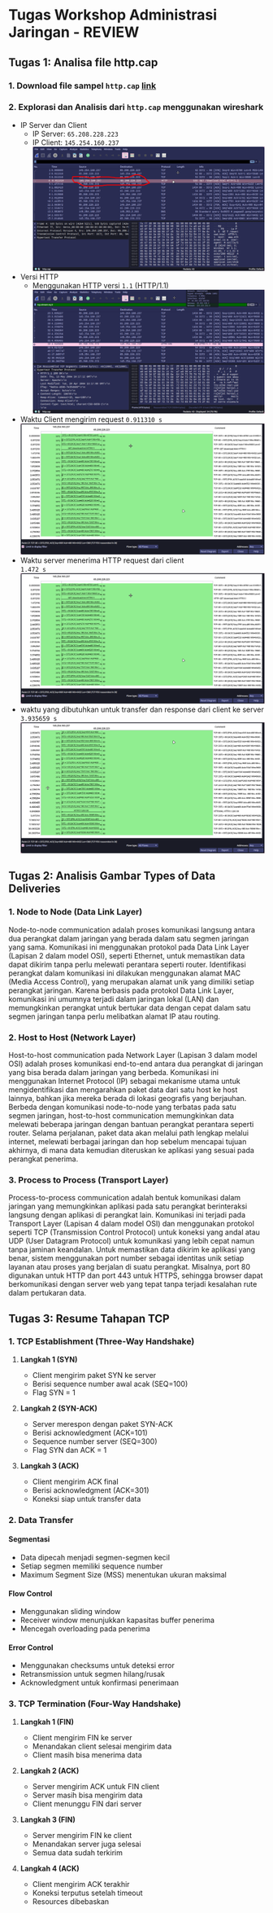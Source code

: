 
# Tugas Workshop Administrasi Jaringan - **REVIEW**

## Tugas 1: Analisa file http.cap

### 1. Download file sampel `http.cap` [link](https://wiki.wireshark.org/uploads/27707187aeb30df68e70c8fb9d614981/http.cap)
### 2. Explorasi dan Analisis dari `http.cap` menggunakan wireshark 
- IP Server dan Client
  - IP Server: `65.208.228.223`
  - IP Client: `145.254.160.237`
  ![Screenshot 1](images/ss1.png)
- Versi HTTP
  - Menggunakan HTTP versi `1.1` (HTTP/1.1)
  ![Screenshot 2](images/ss2.png)
- Waktu Client mengirim request
  `0.911310 s`
  ![Screenshot 2](images/ss3.png)
- Waktu server menerima HTTP request dari client  
  `1.472 s` 
  ![Screenshot 2](images/ss3.png)
- waktu yang dibutuhkan untuk transfer dan response dari client ke server
  `3.935659 s` 
  ![Screenshot 2](images/ss4.png)

## Tugas 2: Analisis Gambar Types of Data Deliveries
### 1. Node to Node (Data Link Layer)
Node-to-node communication adalah proses komunikasi langsung antara dua perangkat dalam jaringan yang berada dalam satu segmen jaringan yang sama. Komunikasi ini menggunakan protokol pada Data Link Layer (Lapisan 2 dalam model OSI), seperti Ethernet, untuk memastikan data dapat dikirim tanpa perlu melewati perantara seperti router. Identifikasi perangkat dalam komunikasi ini dilakukan menggunakan alamat MAC (Media Access Control), yang merupakan alamat unik yang dimiliki setiap perangkat jaringan. Karena berbasis pada protokol Data Link Layer, komunikasi ini umumnya terjadi dalam jaringan lokal (LAN) dan memungkinkan perangkat untuk bertukar data dengan cepat dalam satu segmen jaringan tanpa perlu melibatkan alamat IP atau routing.

### 2. Host to Host (Network Layer)
Host-to-host communication pada Network Layer (Lapisan 3 dalam model OSI) adalah proses komunikasi end-to-end antara dua perangkat di jaringan yang bisa berada dalam jaringan yang berbeda. Komunikasi ini menggunakan Internet Protocol (IP) sebagai mekanisme utama untuk mengidentifikasi dan mengarahkan paket data dari satu host ke host lainnya, bahkan jika mereka berada di lokasi geografis yang berjauhan. Berbeda dengan komunikasi node-to-node yang terbatas pada satu segmen jaringan, host-to-host communication memungkinkan data melewati beberapa jaringan dengan bantuan perangkat perantara seperti router. Selama perjalanan, paket data akan melalui path lengkap melalui internet, melewati berbagai jaringan dan hop sebelum mencapai tujuan akhirnya, di mana data kemudian diteruskan ke aplikasi yang sesuai pada perangkat penerima.

### 3. Process to Process (Transport Layer)
Process-to-process communication adalah bentuk komunikasi dalam jaringan yang memungkinkan aplikasi pada satu perangkat berinteraksi langsung dengan aplikasi di perangkat lain. Komunikasi ini terjadi pada Transport Layer (Lapisan 4 dalam model OSI) dan menggunakan protokol seperti TCP (Transmission Control Protocol) untuk koneksi yang andal atau UDP (User Datagram Protocol) untuk komunikasi yang lebih cepat namun tanpa jaminan keandalan. Untuk memastikan data dikirim ke aplikasi yang benar, sistem menggunakan port number sebagai identitas unik setiap layanan atau proses yang berjalan di suatu perangkat. Misalnya, port 80 digunakan untuk HTTP dan port 443 untuk HTTPS, sehingga browser dapat berkomunikasi dengan server web yang tepat tanpa terjadi kesalahan rute dalam pertukaran data.

## Tugas 3: Resume Tahapan TCP

### 1. TCP Establishment (Three-Way Handshake)
1. **Langkah 1 (SYN)**
   - Client mengirim paket SYN ke server
   - Berisi sequence number awal acak (SEQ=100)
   - Flag SYN = 1

2. **Langkah 2 (SYN-ACK)**
   - Server merespon dengan paket SYN-ACK
   - Berisi acknowledgment (ACK=101)
   - Sequence number server (SEQ=300)
   - Flag SYN dan ACK = 1

3. **Langkah 3 (ACK)**
   - Client mengirim ACK final
   - Berisi acknowledgment (ACK=301)
   - Koneksi siap untuk transfer data

### 2. Data Transfer

#### Segmentasi
- Data dipecah menjadi segmen-segmen kecil
- Setiap segmen memiliki sequence number
- Maximum Segment Size (MSS) menentukan ukuran maksimal

#### Flow Control
- Menggunakan sliding window
- Receiver window menunjukkan kapasitas buffer penerima
- Mencegah overloading pada penerima

#### Error Control
- Menggunakan checksums untuk deteksi error
- Retransmission untuk segmen hilang/rusak
- Acknowledgment untuk konfirmasi penerimaan

### 3. TCP Termination (Four-Way Handshake)

1. **Langkah 1 (FIN)**
   - Client mengirim FIN ke server
   - Menandakan client selesai mengirim data
   - Client masih bisa menerima data

2. **Langkah 2 (ACK)**
   - Server mengirim ACK untuk FIN client
   - Server masih bisa mengirim data
   - Client menunggu FIN dari server

3. **Langkah 3 (FIN)**
   - Server mengirim FIN ke client
   - Menandakan server juga selesai
   - Semua data sudah terkirim

4. **Langkah 4 (ACK)**
   - Client mengirim ACK terakhir
   - Koneksi terputus setelah timeout
   - Resources dibebaskan
